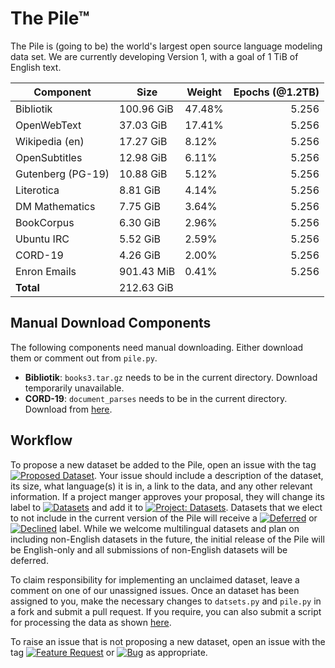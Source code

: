 # The Pile™

The Pile is (going to be) the world's largest open source language modeling data set. We are currently developing Version 1, with a goal of 1 TiB of English text.

|    Component    |   Size   |Weight|Epochs (@1.2TB)|
|-----------------|----------|------|--------------:|
|Bibliotik        |100.96 GiB|47.48%|          5.256|
|OpenWebText      |37.03 GiB |17.41%|          5.256|
|Wikipedia (en)   |17.27 GiB |8.12% |          5.256|
|OpenSubtitles    |12.98 GiB |6.11% |          5.256|
|Gutenberg (PG-19)|10.88 GiB |5.12% |          5.256|
|Literotica       |8.81 GiB  |4.14% |          5.256|
|DM Mathematics   |7.75 GiB  |3.64% |          5.256|
|BookCorpus       |6.30 GiB  |2.96% |          5.256|
|Ubuntu IRC       |5.52 GiB  |2.59% |          5.256|
|CORD-19          |4.26 GiB  |2.00% |          5.256|
|Enron Emails     |901.43 MiB|0.41% |          5.256|
|**Total**        |212.63 GiB|      |               |

## Manual Download Components

The following components need manual downloading. Either download them or comment out from `pile.py`. 

 - **Bibliotik**: `books3.tar.gz` needs to be in the current directory. Download temporarily unavailable.
 - **CORD-19**: `document_parses` needs to be in the current directory. Download from [here](https://www.kaggle.com/allen-institute-for-ai/CORD-19-research-challenge).

## Workflow

To propose a new dataset be added to the Pile, open an issue with the tag [![Proposed Dataset](https://img.shields.io/github/labels/EleutherAI/The-Pile/Proposed%20Dataset)](https://github.com/EleutherAI/The-Pile/labels/Proposed%20Dataset). Your issue should include a description of the dataset, its size, what language(s) it is in, a link to the data, and any other relevant information. If a project manger approves your proposal, they will change its label to [![Datasets](https://img.shields.io/github/labels/EleutherAI/The-Pile/Dataset)](https://github.com/EleutherAI/The-Pile/labels/Dataset) and add it to [![Project: Datasets](https://img.shields.io/badge/Project-Datasets-lightgrey)](https://github.com/EleutherAI/The-Pile/projects/2). Datasets that we elect to not include in the current version of the Pile will receive a [![Deferred](https://img.shields.io/github/labels/EleutherAI/The-Pile/Deferred%20to%20v2)](https://github.com/EleutherAI/The-Pile/labels/Deferred%20to%20v2) or [![Declined](https://img.shields.io/github/labels/EleutherAI/The-Pile/Declined)](https://github.com/EleutherAI/The-Pile/labels/Declined) label. While we welcome multilingual  datasets and plan on including non-English datasets in the future, the initial release of the Pile will be English-only and all submissions of non-English datasets will be deferred.

To claim responsibility for implementing an unclaimed dataset, leave a comment on one of our unassigned issues. Once an dataset has been assigned to you, make the necessary changes to `datsets.py` and `pile.py` in a fork and submit a pull request. If you require, you can also submit a script for processing the data as shown [here](https://github.com/EleutherAI/pile_enron_emails).

To raise an issue that is not proposing a new dataset, open an issue with the tag [![Feature Request](https://img.shields.io/github/labels/EleutherAI/The-Pile/Feature%20Request)](https://github.com/EleutherAI/The-Pile/labels/Feature%20Request) or [![Bug](https://img.shields.io/github/labels/EleutherAI/The-Pile/Bug)](https://github.com/EleutherAI/The-Pile/labels/Bug) as appropriate.
